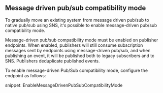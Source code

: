 ## Message driven pub/sub compatibility mode

To gradually move an existing system from message driven pub/sub to native pub/sub using SNS, it's possible to enable message-driven pub/sub compatibility mode.

Message-driven pub/sub compatibility mode must be enabled on publisher endpoints. When enabled, publishers will still consume subscription messages sent by endpoints using message-driven pub/sub, and when publishing an event, it will be published both to legacy subscribers and to SNS. Publishers deduplicate published events.

To enable message-driven Pub/Sub compatibility mode, configure the endpoint as follows:

snippet: EnableMessageDrivenPubSubCompatibilityMode